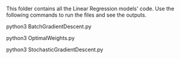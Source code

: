 This folder contains all the Linear Regression models' code. Use the following commands to run the files and see the outputs.

python3 BatchGradientDescent.py

python3 OptimalWeights.py

python3 StochasticGradientDescent.py
